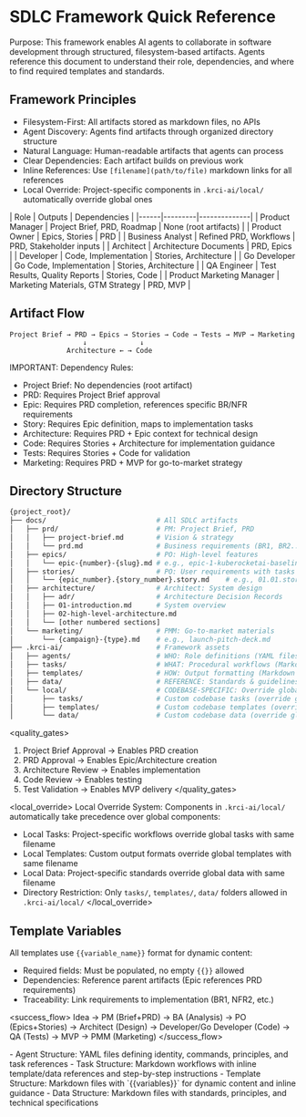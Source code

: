 # SDLC Framework Quick Reference

Purpose: This framework enables AI agents to collaborate in software development through structured, filesystem-based artifacts. Agents reference this document to understand their role, dependencies, and where to find required templates and standards.

## Framework Principles

- Filesystem-First: All artifacts stored as markdown files, no APIs
- Agent Discovery: Agents find artifacts through organized directory structure
- Natural Language: Human-readable artifacts that agents can process
- Clear Dependencies: Each artifact builds on previous work
- Inline References: Use `[filename](path/to/file)` markdown links for all references
- Local Override: Project-specific components in `.krci-ai/local/` automatically override global ones

<roles>
| Role | Outputs | Dependencies |
|------|---------|--------------|
| Product Manager | Project Brief, PRD, Roadmap | None (root artifacts) |
| Product Owner | Epics, Stories | PRD |
| Business Analyst | Refined PRD, Workflows | PRD, Stakeholder inputs |
| Architect | Architecture Documents | PRD, Epics |
| Developer | Code, Implementation | Stories, Architecture |
| Go Developer | Go Code, Implementation | Stories, Architecture |
| QA Engineer | Test Results, Quality Reports | Stories, Code |
| Product Marketing Manager | Marketing Materials, GTM Strategy | PRD, MVP |
</roles>

## Artifact Flow

```text
Project Brief → PRD → Epics → Stories → Code → Tests → MVP → Marketing
                  ↓             ↓
              Architecture ← → Code
```

IMPORTANT: Dependency Rules:

- Project Brief: No dependencies (root artifact)
- PRD: Requires Project Brief approval
- Epic: Requires PRD completion, references specific BR/NFR requirements
- Story: Requires Epic definition, maps to implementation tasks
- Architecture: Requires PRD + Epic context for technical design
- Code: Requires Stories + Architecture for implementation guidance
- Tests: Requires Stories + Code for validation
- Marketing: Requires PRD + MVP for go-to-market strategy

## Directory Structure

```bash
{project_root}/
├── docs/                           # All SDLC artifacts
│   ├── prd/                        # PM: Project Brief, PRD
│   │   ├── project-brief.md        # Vision & strategy
│   │   └── prd.md                  # Business requirements (BR1, BR2...), system requirements (NFR1, NFR2...)
│   ├── epics/                      # PO: High-level features
│   │   └── epic-{number}-{slug}.md # e.g., epic-1-kuberocketai-baseline.md
│   ├── stories/                    # PO: User requirements with tasks
│   │   └── {epic_number}.{story_number}.story.md    # e.g., 01.01.story.md
│   ├── architecture/               # Architect: System design
│   │   ├── adr/                    # Architecture Decision Records
│   │   ├── 01-introduction.md      # System overview
│   │   ├── 02-high-level-architecture.md
│   │   └── [other numbered sections]
│   └── marketing/                  # PMM: Go-to-market materials
│       └── {campaign}-{type}.md    # e.g., launch-pitch-deck.md
├── .krci-ai/                       # Framework assets
│   ├── agents/                     # WHO: Role definitions (YAML files)
│   ├── tasks/                      # WHAT: Procedural workflows (Markdown)
│   ├── templates/                  # HOW: Output formatting (Markdown with {{variables}})
│   ├── data/                       # REFERENCE: Standards & guidelines
│   └── local/                      # CODEBASE-SPECIFIC: Override global components
│       ├── tasks/                  # Custom codebase tasks (override global)
│       ├── templates/              # Custom codebase templates (override global)
│       └── data/                   # Custom codebase data (override global)
```

<quality_gates>

1. Project Brief Approval → Enables PRD creation
2. PRD Approval → Enables Epic/Architecture creation
3. Architecture Review → Enables implementation
4. Code Review → Enables testing
5. Test Validation → Enables MVP delivery
</quality_gates>

<local_override>
Local Override System: Components in `.krci-ai/local/` automatically take precedence over global components:

- Local Tasks: Project-specific workflows override global tasks with same filename
- Local Templates: Custom output formats override global templates with same filename
- Local Data: Project-specific standards override global data with same filename
- Directory Restriction: Only `tasks/`, `templates/`, `data/` folders allowed in `.krci-ai/local/`
</local_override>

## Template Variables

All templates use `{{variable_name}}` format for dynamic content:

- Required fields: Must be populated, no empty `{{}}` allowed
- Dependencies: Reference parent artifacts (Epic references PRD requirements)
- Traceability: Link requirements to implementation (BR1, NFR2, etc.)

<success_flow>
Idea → PM (Brief+PRD) → BA (Analysis) → PO (Epics+Stories) → Architect (Design) → Developer/Go Developer (Code) → QA (Tests) → MVP → PMM (Marketing)
</success_flow>

<implementation>
- Agent Structure: YAML files defining identity, commands, principles, and task references
- Task Structure: Markdown workflows with inline template/data references and step-by-step instructions
- Template Structure: Markdown files with `{{variables}}` for dynamic content and inline guidance
- Data Structure: Markdown files with standards, principles, and technical specifications
</implementation>
